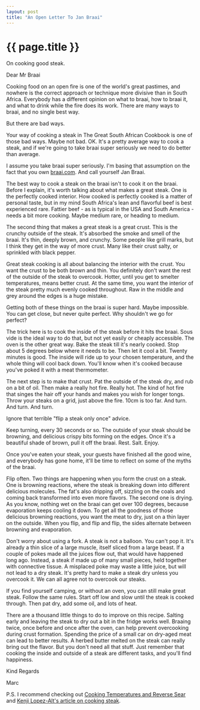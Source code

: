 ```yaml
---
layout: post
title: "An Open Letter To Jan Braai"
---
```


{{ page.title }}
================

<p class="meta">On cooking good steak.</p>

Dear Mr Braai

Cooking food on an open fire is one of the world's great pastimes, and nowhere is the correct approach or technique more divisive than in South Africa. Everybody has a different opinion on what to braai, how to braai it, and what to drink while the fire does its work. There are many ways to braai, and no single best way.

But there are bad ways.

Your way of cooking a steak in The Great South African Cookbook is one of those bad ways. Maybe not bad. OK. It's a pretty average way to cook a steak, and if we're going to take braai super seriously we need to do better than average.

I assume you take braai super seriously. I'm basing that assumption on the fact that you own [braai.com](http://braai.com). And call yourself Jan Braai.

The best way to cook a steak on the braai isn't to cook it on the braai. Before I explain, it's worth talking about what makes a great steak. One is the perfectly cooked interior. How cooked is perfectly cooked is a matter of personal taste, but in my mind South Africa's lean and flavorful beef is best experienced rare. Fattier beef - as is typical in the USA and South America - needs a bit more cooking. Maybe medium rare, or heading to medium.

The second thing that makes a great steak is a great crust. This is the crunchy outside of the steak. It's absorbed the smoke and smell of the braai. It's thin, deeply brown, and crunchy. Some people like grill marks, but I think they get in the way of more crust. Many like their crust salty, or sprinkled with black pepper.

Great steak cooking is all about balancing the interior with the crust. You want the crust to be both brown and thin. You definitely don't want the rest of the outside of the steak to overcook. Hotter, until you get to smelter temperatures, means better crust. At the same time, you want the interior of the steak pretty much evenly cooked throughout. Raw in the middle and grey around the edges is a huge mistake.

Getting both of these things on the braai is super hard. Maybe impossible. You can get close, but never quite perfect. Why shouldn't we go for perfect?

The trick here is to cook the inside of the steak before it hits the braai. Sous vide is the ideal way to do that, but not yet easily or cheaply accessible. The oven is the other great way. Bake the steak till it's nearly cooked. Stop about 5 degrees below where it needs to be. Then let it cool a bit. Twenty minutes is good. The inside will ride up to your chosen temperature, and the whole thing will cool back down. You'll know when it's cooked because you've poked it with a meat thermometer.

The next step is to make that crust. Pat the outside of the steak dry, and rub on a bit of oil. Then make a really hot fire. Really hot. The kind of hot fire that singes the hair off your hands and makes you wish for longer tongs. Throw your steaks on a grid, just above the fire. 10cm is too far. And turn. And turn. And turn.

Ignore that terrible "flip a steak only once" advice.

Keep turning, every 30 seconds or so. The outside of your steak should be browning, and delicious crispy bits forming on the edges. Once it's a beautiful shade of brown, pull it off the braai. Rest. Salt. Enjoy.

Once you've eaten your steak, your guests have finished all the good wine, and everybody has gone home, it'll be time to reflect on some of the myths of the braai.

Flip often. Two things are happening when you form the crust on a steak. One is browning reactions, where the steak is breaking down into different delicious molecules. The fat's also dripping off, sizzling on the coals and coming back transformed into even more flavors. The second one is drying. As you know, nothing wet on the braai can get over 100 degrees, because evaporation keeps cooling it down. To get all the goodness of those delicious browning reactions, you want the meat to dry, just on a thin layer on the outside. When you flip, and flip and flip, the sides alternate between browning and evaporation.

Don't worry about using a fork. A steak is not a balloon. You can't pop it. It's already a thin slice of a large muscle, itself sliced from a large beast. If a couple of pokes made all the juices flow out, that would have happened long ago. Instead, a steak if made up of many small pieces, held together with connective tissue. A misplaced poke may waste a little juice, but will not lead to a dry steak. It's pretty hard to make a steak dry unless you overcook it. We can all agree not to overcook our steaks.

If you find yourself camping, or without an oven, you can still make great steak. Follow the same rules. Start off low and slow until the steak is cooked through. Then pat dry, add some oil, and lots of heat.

There are a thousand little things to do to improve on this recipe. Salting early and leaving the steak to dry out a bit in the fridge works well. Braaing twice, once before and once after the oven, can help prevent overcooking during crust formation. Spending the price of a small car on dry-aged meat can lead to better results. A herbed butter melted on the steak can really bring out the flavor. But you don't need all that stuff. Just remember that cooking the inside and outside of a steak are different tasks, and you'll find happiness.

Kind Regards

Marc

P.S. I recommend checking out [Cooking Temperatures and Reverse Sear](http://amazingribs.com/tips_and_technique/cooking_temperatures_and_reverse_sear.html) and [Kenji Lopez-Alt's article on cooking steak](http://www.seriouseats.com/2017/03/how-to-reverse-sear-best-way-to-cook-steak.html).